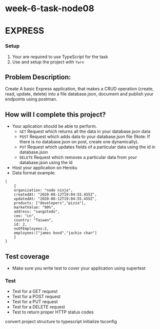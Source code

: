 # week-6-task-node08
# EXPRESS 

### Setup
1. Your are required to use TypeScript for the task
2. Use and setup the project with `Yarn`

## Problem Description:

Create A basic Express application, that makes a CRUD operation (create, read, update, delete) into a file database.json, document and publish your endpoints using postman.

## How will I complete this project?
- Your aplication should be able to perform.
  - `GET` Request which returns all the data in your database.json data
  - `POST` Request which adds data to your database.json file (Note: If there is no database.json on post, create one dynamically).
  - `PUT` Request which updates fields of a particular data using the id in database.json
  - `DELETE` Request which removes a particular data from your database.json using the id
- Host your application on Heroku
- Data format example:

```
[
    {
    organization: "node ninja",
    createdAt: "2020-08-12T19:04:55.455Z",
    updatedAt: "2020-08-12T19:04:55.455Z",
    products: ["developers","pizza"],
    marketValue: "90%",
    address: "sangotedo",
    ceo: "cn",
    country: "Taiwan",
    id: 2,
    noOfEmployees:2,
    employees:["james bond","jackie chan"]
    }
]
```
## Test coverage
- Make sure you write test to cover your application using supertest

### Test
- Test for a GET request
- Test for a POST request
- Test for a PUT request
- Test for a DELETE request
- Test to return proper HTTP status codes


convert project structure to typescript
initialize tsconfig